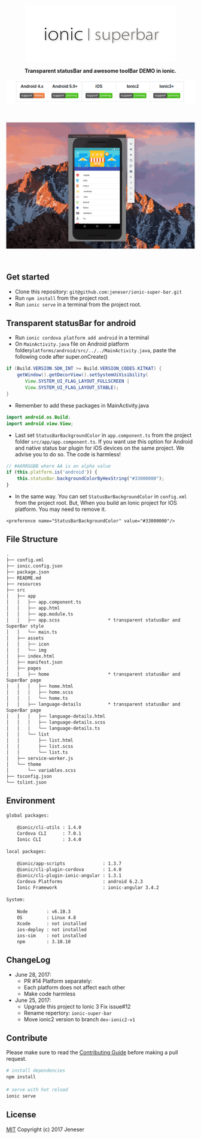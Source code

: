 <p align="center">
  <img src="logo.png" />
</p>

<p align="center">
	<b>Transparent statusBar and awesome toolBar DEMO in ionic.</b>
</p>

<p align="center">
  <img src="support_info.png" />
</p>

<br>
<p align="center">
  <img src="screenshot.gif" />
</p>
<br>

## Get started

* Clone this repository:  `git@github.com:jeneser/ionic-super-bar.git`
* Run `npm install` from the project root.
* Run `ionic serve` in a terminal from the project root.

## Transparent statusBar for android

* Run `ionic cordova platform add android` in a terminal
* On `MainActivity.java` file on Android platform folder`platforms/android/src/../../MainActivity.java`, paste the following code after super.onCreate()

```java
if (Build.VERSION.SDK_INT >= Build.VERSION_CODES.KITKAT) {
	getWindow().getDecorView().setSystemUiVisibility(
	   View.SYSTEM_UI_FLAG_LAYOUT_FULLSCREEN |
	   View.SYSTEM_UI_FLAG_LAYOUT_STABLE);
}
```

* Remember to add these packages in MainActivity.java

```java
import android.os.Build;
import android.view.View;
```

* Last set `StatusBarBackgroundColor` in `app.component.ts` from the project folder `src/app/app.component.ts`. 
If you want use this option for Android and native status bar plugin for iOS devices on the same project. We advise you to do so. The code is harmless!

```javascript
// #AARRGGBB where AA is an alpha value
if (this.platform.is('android')) {
	this.statusBar.backgroundColorByHexString("#33000000");
}
```

* In the same way. You can set `StatusBarBackgroundColor` in `config.xml` from the project root.
But, When you build an Ionic project for IOS platform. You may need to remove it.

```
<preference name="StatusBarBackgroundColor" value="#33000000"/>
```

## File Structure

```
.
├── config.xml
├── ionic.config.json
├── package.json
├── README.md
├── resources
├── src
│   ├── app
│   │   ├── app.component.ts
│   │   ├── app.html
│   │   ├── app.module.ts
│   │   ├── app.scss                  * transparent statusBar and SuperBar style
│   │   └── main.ts
│   ├── assets
│   │   ├── icon
│   │   └── img
│   ├── index.html
│   ├── manifest.json
│   ├── pages
│   │   ├── home                      * transparent statusBar and SuperBar page
│   │   │   ├── home.html
│   │   │   ├── home.scss
│   │   │   └── home.ts
│   │   ├── language-details          * transparent statusBar and SuperBar page
│   │   │   ├── language-details.html
│   │   │   ├── language-details.scss
│   │   │   └── language-details.ts
│   │   └── list
│   │       ├── list.html
│   │       ├── list.scss
│   │       └── list.ts
│   ├── service-worker.js
│   └── theme
│       └── variables.scss
├── tsconfig.json
└── tslint.json
```

## Environment

```
global packages:

    @ionic/cli-utils : 1.4.0
    Cordova CLI      : 7.0.1 
    Ionic CLI        : 3.4.0

local packages:

    @ionic/app-scripts              : 1.3.7
    @ionic/cli-plugin-cordova       : 1.4.0
    @ionic/cli-plugin-ionic-angular : 1.3.1
    Cordova Platforms               : android 6.2.3
    Ionic Framework                 : ionic-angular 3.4.2

System:

    Node       : v6.10.3
    OS         : Linux 4.8
    Xcode      : not installed
    ios-deploy : not installed
    ios-sim    : not installed
    npm        : 3.10.10 
```

## ChangeLog

- June 28, 2017:
  - PR #14 Platform separately:
  - Each platform does not affect each other
  - Make code harmless
- June 25, 2017:
  - Upgrade this project to Ionic 3 Fix issue#12
  - Rename repertory: `ionic-super-bar`
  - Move ionic2 version to branch `dev-ionic2-v1`
 
## Contribute

Please make sure to read the [Contributing Guide](https://github.com/jeneser/ionic-super-bar/blob/master/CONTRIBUTING.md) before making a pull request.

```bash
# install dependencies
npm install

# serve with hot reload
ionic serve

```

## License

[MIT](https://github.com/jeneser/ionic-super-bar/blob/master/LICENSE) Copyright (c) 2017 Jeneser
